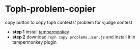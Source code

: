 # Toph-problem-copier
copy button to copy toph contests' problem for vjudge contest
- **step 1** install [tampermonkey](https://chrome.google.com/webstore/detail/tampermonkey/dhdgffkkebhmkfjojejmpbldmpobfkfo?hl=en)
- **step 2** download `Toph copy problems.user.js` and install it in tampermonkey plugin
